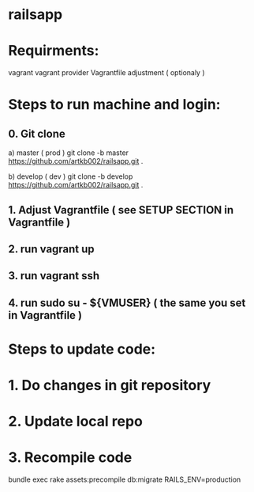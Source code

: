 # railsapp

# Requirments:
vagrant
vagrant provider
Vagrantfile adjustment ( optionaly )

# Steps to run machine and login:
## 0. Git clone
a) master ( prod )
 git clone -b master https://github.com/artkb002/railsapp.git .
 
b) develop ( dev )
 git clone -b develop https://github.com/artkb002/railsapp.git .
 
## 1. Adjust Vagrantfile ( see SETUP SECTION in Vagrantfile )
## 2. run vagrant up
## 3. run vagrant ssh
## 4. run sudo su - ${VMUSER} ( the same you set in Vagrantfile )

# Steps to update code:
# 1. Do changes in git repository
# 2. Update local repo
# 3. Recompile code
   bundle exec rake assets:precompile db:migrate RAILS_ENV=production
